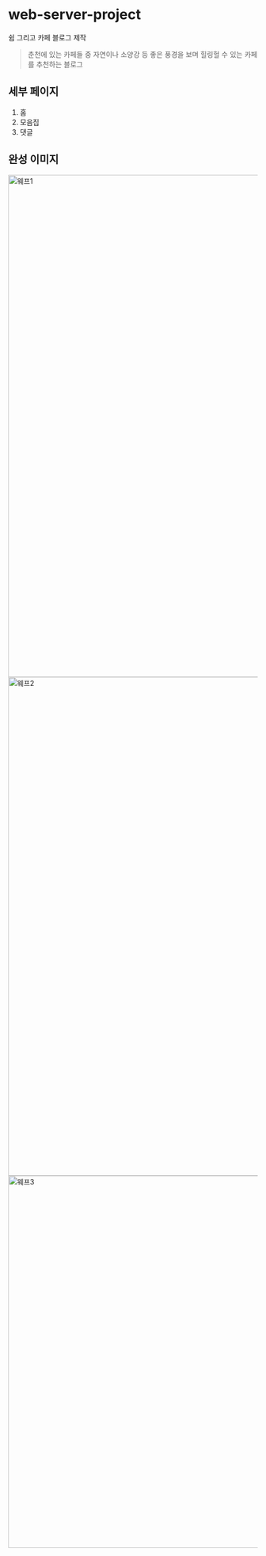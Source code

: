 # web-server-project
쉼 그리고 카페 블로그 제작
> 춘천에 있는 카페들 중 자연이나 소양강 등 좋은 풍경을 보며 힐링헐 수 있는 카페를 추천하는 블로그

## 세부 페이지
1. 홈
2. 모음집
3. 댓글

## 완성 이미지

<img width="1014" alt="웨프1" src="https://user-images.githubusercontent.com/81840814/198894582-9701b3ee-561b-4eac-bf8c-7778e36fb508.PNG">

<img width="1007" alt="웨프2" src="https://user-images.githubusercontent.com/81840814/198894589-e9ac6664-1b04-4a12-a156-e5918d25028f.PNG">

<img width="752" alt="웨프3" src="https://user-images.githubusercontent.com/81840814/198894483-34c7c5fd-6fa2-4412-ac59-92c4d0f6703e.PNG">
